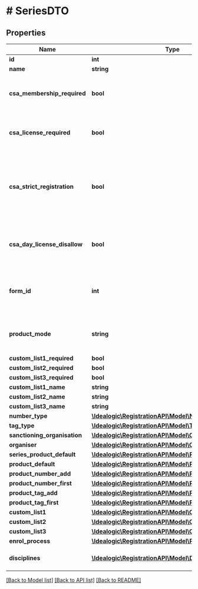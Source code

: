 # # SeriesDTO

## Properties

Name | Type | Description | Notes
------------ | ------------- | ------------- | -------------
**id** | **int** |  | [optional]
**name** | **string** |  |
**csa_membership_required** | **bool** | Should CSA Membership checking be enabled for this series? |
**csa_license_required** | **bool** | Should CSA License checking be enabled for this series? |
**csa_strict_registration** | **bool** | Set to TRUE if CSA membership and license checking cannot be skipped during registration. |
**csa_day_license_disallow** | **bool** | Set to TRUE to disapply CSA day licenses for events in this series. |
**form_id** | **int** | Set the Person questionnaire form to be used during registration. | [optional]
**product_mode** | **string** | Determines how category products will be handled. | [optional]
**custom_list1_required** | **bool** |  |
**custom_list2_required** | **bool** |  |
**custom_list3_required** | **bool** |  |
**custom_list1_name** | **string** |  | [optional]
**custom_list2_name** | **string** |  | [optional]
**custom_list3_name** | **string** |  | [optional]
**number_type** | [**\Idealogic\RegistrationAPI\Model\NumberTypeDTO**](NumberTypeDTO.md) |  | [optional]
**tag_type** | [**\Idealogic\RegistrationAPI\Model\TagTypeDTO**](TagTypeDTO.md) |  | [optional]
**sanctioning_organisation** | [**\Idealogic\RegistrationAPI\Model\OrganisationDTO**](OrganisationDTO.md) |  |
**organiser** | [**\Idealogic\RegistrationAPI\Model\OrganisationDTO**](OrganisationDTO.md) |  |
**series_product_default** | [**\Idealogic\RegistrationAPI\Model\ProductDTO**](ProductDTO.md) |  | [optional]
**product_default** | [**\Idealogic\RegistrationAPI\Model\ProductDTO**](ProductDTO.md) |  | [optional]
**product_number_add** | [**\Idealogic\RegistrationAPI\Model\ProductDTO**](ProductDTO.md) |  | [optional]
**product_number_first** | [**\Idealogic\RegistrationAPI\Model\ProductDTO**](ProductDTO.md) |  | [optional]
**product_tag_add** | [**\Idealogic\RegistrationAPI\Model\ProductDTO**](ProductDTO.md) |  | [optional]
**product_tag_first** | [**\Idealogic\RegistrationAPI\Model\ProductDTO**](ProductDTO.md) |  | [optional]
**custom_list1** | [**\Idealogic\RegistrationAPI\Model\CustomListDTO**](CustomListDTO.md) |  | [optional]
**custom_list2** | [**\Idealogic\RegistrationAPI\Model\CustomListDTO**](CustomListDTO.md) |  | [optional]
**custom_list3** | [**\Idealogic\RegistrationAPI\Model\CustomListDTO**](CustomListDTO.md) |  | [optional]
**enrol_process** | [**\Idealogic\RegistrationAPI\Model\ProcessDefinitionDTO**](ProcessDefinitionDTO.md) |  | [optional]
**disciplines** | [**\Idealogic\RegistrationAPI\Model\DisciplineDTO[]**](DisciplineDTO.md) | Disciplines used by the series. | [optional]

[[Back to Model list]](../../README.md#models) [[Back to API list]](../../README.md#endpoints) [[Back to README]](../../README.md)
